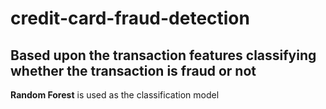 # credit-card-fraud-detection<br>
## Based upon the transaction features classifying whether the transaction is fraud or not <br>
**Random Forest** is used as the classification model 
